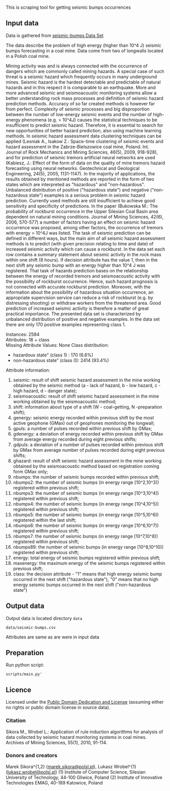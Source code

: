 This is scraping tool for getting seismic bumps occurrences

## Input data 

Data is gathered from [seismic-bumps Data Set](https://archive.ics.uci.edu/ml/datasets/seismic-bumps)

The data describe the problem of high energy (higher than 10^4 J) seismic bumps forecasting in a coal 
mine. Data come from two of longwalls located in a Polish coal mine.

Mining activity was and is always connected with the occurrence of dangers which are commonly called 
mining hazards. A special case of such threat is a seismic hazard which frequently occurs in many 
underground mines. Seismic hazard is the hardest detectable and predictable of natural hazards and in 
this respect it is comparable to an earthquake. More and more advanced seismic and seismoacoustic 
monitoring systems allow a better understanding rock mass processes and definition of seismic hazard 
prediction methods. Accuracy of so far created methods is however far from perfect. Complexity of 
seismic processes and big disproportion between the number of low-energy seismic events and the number 
of high-energy phenomena (e.g. > 10^4J) causes the statistical techniques to be insufficient to predict 
seismic hazard. Therefore, it is essential to search for new opportunities of better hazard prediction, 
also using machine learning methods. In seismic hazard assessment data clustering techniques can be 
applied (Lesniak A., Isakow Z.: Space-time clustering of seismic events and hazard assessment in the 
Zabrze-Bielszowice coal mine, Poland. Int. Journal of Rock Mechanics and Mining Sciences, 46(5), 2009, 
918-928), and for prediction of seismic tremors artificial neural networks are used (Kabiesz, J.: Effect 
of the form of data on the quality of mine tremors hazard forecasting using neural networks. 
Geotechnical and Geological Engineering, 24(5), 2005, 1131-1147). In the majority of applications, the 
results obtained by mentioned methods are reported in the form of two states which are interpreted as 
"hazardous" and "non-hazardous". Unbalanced distribution of positive ("hazardous state") and negative 
("non-hazardous state") examples is a serious problem in seismic hazard prediction. Currently used 
methods are still insufficient to achieve good sensitivity and specificity of predictions. In the paper 
(Bukowska M.: The probability of rockburst occurrence in the Upper Silesian Coal Basin area dependent on 
natural mining conditions. Journal of Mining Sciences, 42(6), 2006, 570-577) a number of factors having 
an effect on seismic hazard occurrence was proposed, among other factors, the occurrence of tremors with 
energy > 10^4J was listed. The task of seismic prediction can be defined in different ways, but the main 
aim of all seismic hazard assessment methods is to predict (with given precision relating to time and 
date) of increased seismic activity which can cause a rockburst. In the data set each row contains a 
summary statement about seismic activity in the rock mass within one shift (8 hours). If decision 
attribute has the value 1, then in the next shift any seismic bump with an energy higher than 10^4 J was 
registered. That task of hazards prediction bases on the relationship between the energy of recorded 
tremors and seismoacoustic activity with the possibility of rockburst occurrence. Hence, such hazard 
prognosis is not connected with accurate rockburst prediction. Moreover, with the information about the 
possibility of hazardous situation occurrence, an appropriate supervision service can reduce a risk of 
rockburst (e.g. by distressing shooting) or withdraw workers from the threatened area. Good prediction 
of increased seismic activity is therefore a matter of great practical importance.   The presented data 
set is characterized by unbalanced distribution of positive and negative examples. In the data set there 
are only 170 positive examples representing class 1.

Instances: 2584 \
Attributes: 18 + class \
Missing Attribute Values: None
Class distribution: 
* hazardous state" (class 1)    :  170  (6.6%)
* non-hazardous state" (class 0): 2414 (93.4%) 


Attribute information:
 1. seismic: result of shift seismic hazard assessment in the mine working obtained by the seismic 
method (a - lack of hazard, b - low hazard, c - high hazard, d - danger state);
 2. seismoacoustic: result of shift seismic hazard assessment in the mine working obtained by the 
seismoacoustic method;
 3. shift: information about type of a shift (W - coal-getting, N -preparation shift);
 4. genergy: seismic energy recorded within previous shift by the most active geophone (GMax) out of 
geophones monitoring the longwall;
 5. gpuls: a number of pulses recorded within previous shift by GMax;
 6. gdenergy: a deviation of energy recorded within previous shift by GMax from average energy recorded 
during eight previous shifts;
 7. gdpuls: a deviation of a number of pulses recorded within previous shift by GMax from average number 
of pulses recorded during eight previous shifts;
 8. ghazard: result of shift seismic hazard assessment in the mine working obtained by the 
seismoacoustic method based on registration coming form GMax only;
 9. nbumps: the number of seismic bumps recorded within previous shift;
10. nbumps2: the number of seismic bumps (in energy range [10^2,10^3)) registered within previous shift;
11. nbumps3: the number of seismic bumps (in energy range [10^3,10^4)) registered within previous shift;
12. nbumps4: the number of seismic bumps (in energy range [10^4,10^5)) registered within previous shift;
13. nbumps5: the number of seismic bumps (in energy range [10^5,10^6)) registered within the last shift;
14. nbumps6: the number of seismic bumps (in energy range [10^6,10^7)) registered within previous shift;
15. nbumps7: the number of seismic bumps (in energy range [10^7,10^8)) registered within previous shift;
16. nbumps89: the number of seismic bumps (in energy range [10^8,10^10)) registered within previous shift;
17. energy: total energy of seismic bumps registered within previous shift;
18. maxenergy: the maximum energy of the seismic bumps registered within previous shift;
19. class: the decision attribute - "1" means that high energy seismic bump occurred in the next shift 
("hazardous state"), "0" means that no high energy seismic bumps occurred in the next shift 
("non-hazardous state")

## Output data

Output data is located directory `data`

`data/seismic-bumps.csv`

Attributes are same as are were in input data

## Preparation
Run python script:

`scripts/main.py'`

## Licence
Licensed under the [Public Domain Dedication and License][pddl] (assuming
either no rights or public domain license in source data).

[pddl]: http://opendatacommons.org/licenses/pddl/1.0/

### Citation
Sikora M., Wrobel L.: Application of rule induction algorithms for analysis of data collected by seismic 
hazard monitoring systems in coal mines. Archives of Mining Sciences, 55(1), 2010, 91-114.

### Donors and creators
Marek Sikora^{1,2} (marek.sikora@polsl.pl), Lukasz Wrobel^{1} (lukasz.wrobel@polsl.pl)
(1) Institute of Computer Science, Silesian University of Technology, 44-100 Gliwice, Poland
(2) Institute of Innovative Technologies EMAG, 40-189 Katowice, Poland